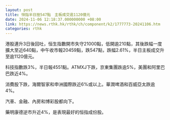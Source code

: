 ```yaml
---
layout: post
title: 恒指半日挫547點　主板成交逾1120億元
date: 2024-11-06 12:18:37.000000000 +08:00
link: https://news.rthk.hk/rthk/ch/component/k2/1777773-20241106.htm
categories: rthk
---
```


港股連升3日後回吐，恒生指數開市失守21000點，低開逾210點，其後跌幅一度擴大至近640點，中午收市報20459點，跌547點，跌幅2.61%，半日主板成交升至逾1120億元。

科技指數跌3%，半日報4551點。ATMXJ下跌，京東集團跌逾5%，美團和阿里巴巴跌近4%。

消費股下跌，海爾智家和申洲國際跌近6%或以上。華潤啤酒和百威亞太跌逾4%。

汽車、金融、內房和博彩股都向下。

藥明康德逆市升近4%，是表現最好的恒指成份股。
